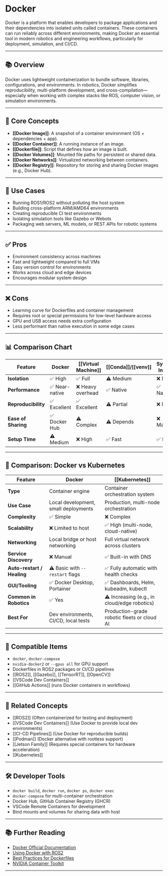 # Docker

Docker is a platform that enables developers to package applications and their dependencies into isolated units called containers. These containers can run reliably across different environments, making Docker an essential tool in modern robotics and engineering workflows, particularly for deployment, simulation, and CI/CD.

---

## 📚 Overview

Docker uses lightweight containerization to bundle software, libraries, configurations, and environments. In robotics, Docker simplifies reproducibility, multi-platform development, and cross-compilation—especially when working with complex stacks like ROS, computer vision, or simulation environments.

---

## 🧠 Core Concepts

- **[[Docker Image]]**: A snapshot of a container environment (OS + dependencies + app).
- **[[Docker Container]]**: A running instance of an image.
- **[[Dockerfile]]**: Script that defines how an image is built.
- **[[Docker Volumes]]**: Mounted file paths for persistent or shared data.
- **[[Docker Networks]]**: Virtualized networking between containers.
- **[[Docker Registry]]**: Repository for storing and sharing Docker images (e.g., Docker Hub).

---

## 🧰 Use Cases

- Running ROS1/ROS2 without polluting the host system
- Building cross-platform ARM/AMD64 environments
- Creating reproducible CI test environments
- Isolating simulation tools like Gazebo or Webots
- Packaging web servers, ML models, or REST APIs for robotic systems

---

## ✅ Pros

- Environment consistency across machines
- Fast and lightweight compared to full VMs
- Easy version control for environments
- Works across cloud and edge devices
- Encourages modular system design

---

## ❌ Cons

- Learning curve for Dockerfiles and container management
- Requires root or special permissions for low-level hardware access
- GPU and USB access needs extra configuration
- Less performant than native execution in some edge cases

---

## 📊 Comparison Chart

| Feature               | Docker                  | [[Virtual Machine]]         | [[Conda]]/[[venv]]           | System Install        |
|-----------------------|-------------------------|--------------------------|----------------------|------------------------|
| **Isolation**         | ✅ High                 | ✅ Full                 | ⚠️ Medium           | ❌ None               |
| **Performance**       | ✅ Near-native           | ❌ Heavy overhead        | ✅ Native            | ✅ Native              |
| **Reproducibility**   | ✅ Excellent             | ✅ Excellent             | ⚠️ Partial           | ❌ Poor               |
| **Ease of Sharing**   | ✅ Docker Hub            | ⚠️ Complex              | ⚠️ Depends           | ❌ Manual             |
| **Setup Time**        | ⚠️ Medium               | ❌ High                 | ✅ Fast              | ✅ Fast                |

---


## 🤖 Comparison: Docker vs Kubernetes

| Feature                     | Docker                              | [[Kubernetes]]                                  |
|-----------------------------|--------------------------------------|---------------------------------------------|
| **Type**                    | Container engine                     | Container orchestration system              |
| **Use Case**                | Local development, small deployments | Production, multi-node orchestration        |
| **Complexity**              | ✅ Simple                            | ❌ Complex                                  |
| **Scalability**             | ❌ Limited to host                   | ✅ High (multi-node, cloud-native)          |
| **Networking**              | Local bridge or host networking      | Full virtual network across clusters        |
| **Service Discovery**       | ❌ Manual                            | ✅ Built-in with DNS                        |
| **Auto-restart / Healing**  | ⚠️ Basic with `--restart` flags     | ✅ Fully automatic with health checks       |
| **GUI/Tooling**             | ✅ Docker Desktop, Portainer         | ✅ Dashboards, Helm, kubeadm, kubectl       |
| **Common in Robotics**      | ✅ Yes                               | ⚠️ Increasing (e.g., in cloud/edge robotics)|
| **Best For**                | Dev environments, CI/CD, local tests | Production-grade robotic fleets or cloud AI |

---

## 🔧 Compatible Items

- `docker`, `docker-compose`
- `nvidia-docker2` or `--gpus all` for GPU support
- Dockerfiles in ROS2 packages or CI/CD pipelines
- [[ROS2]], [[Gazebo]], [[TensorRT]], [[OpenCV]]
- [[VSCode Dev Containers]]
- [[GitHub Actions]] (runs Docker containers in workflows)

---

## 🔗 Related Concepts

- [[ROS2]] (Often containerized for testing and deployment)
- [[VSCode Dev Containers]] (Use Docker to provide local dev environments)
- [[CI-CD Pipelines]] (Use Docker for reproducible builds)
- [[Podman]] (Docker alternative with rootless support)
- [[Jetson Family]] (Requires special containers for hardware acceleration)
- [[Kubernetes]]

---

## 🛠 Developer Tools

- `docker build`, `docker run`, `docker ps`, `docker exec`
- `docker-compose` for multi-container orchestration
- Docker Hub, GitHub Container Registry (GHCR)
- VSCode Remote Containers for development
- Bind mounts and volumes for sharing data with host

---

## 📚 Further Reading

- [Docker Official Documentation](https://docs.docker.com/)
- [Using Docker with ROS2](https://docs.ros.org/en/foxy/How-To-Guides/Working-with-Docker.html)
- [Best Practices for Dockerfiles](https://docs.docker.com/develop/develop-images/dockerfile_best-practices/)
- [NVIDIA Container Toolkit](https://docs.nvidia.com/datacenter/cloud-native/container-toolkit/)

---
